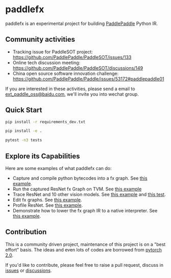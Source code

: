 # paddlefx

paddlefx is an experimental project for building [PaddlePaddle](https://github.com/PaddlePaddle/Paddle) Python IR.

## Community activities

- Tracking issue for PaddleSOT project: https://github.com/PaddlePaddle/PaddleSOT/issues/133
- Online tech discussion meeting: https://github.com/PaddlePaddle/PaddleSOT/discussions/149
- China open source software innovation challenge: https://github.com/PaddlePaddle/Paddle/issues/53172#paddlepaddle01

If you are interested in these activities, please send a email to ext_paddle_oss@baidu.com, we'll invite you into wechat group.

## Quick Start

```bash
pip install -r requirements_dev.txt

pip install -e .

pytest -n3 tests
```

## Explore its Capabilities

Here are some examples of what paddlefx can do:

- Capture and compile python bytecodes into a fx graph. See [this example](https://github.com/PFCCLab/paddlefx/blob/main/examples/targets/target_0_add.py).
- Run the captured ResNet fx Graph on TVM. See [this example](https://github.com/PFCCLab/paddlefx/blob/main/examples/resnet_dynamo.py)
- Trace ResNet and 10 other vision models. See [this example](https://github.com/PFCCLab/paddlefx/blob/main/examples/resnet_trace.py) and [this test](https://github.com/PFCCLab/paddlefx/blob/main/tests/test_trace.py).
- Edit fx graphs. See [this example](https://github.com/PFCCLab/paddlefx/blob/main/examples/graph_editing.py).
- Profile ResNet. See [this example](https://github.com/PFCCLab/paddlefx/blob/main/examples/fx_profiling.py).
- Demonstrate how to lower the fx graph IR to a native interpreter. See [this example](https://github.com/PFCCLab/paddlefx/tree/main/examples/native_interpreter).

## Contribution

This is a community driven project, maintenance of this project is on a "best effort" basis. The ideas and even lots of codes are borrowed from [pytorch 2.0](https://pytorch.org/get-started/pytorch-2.0/).

If you'd like to contribute, please feel free to raise a pull request, discuss in [issues](https://github.com/PFCCLab/paddlefx/issues) or [discussions](https://github.com/PFCCLab/paddlefx/discussions).
